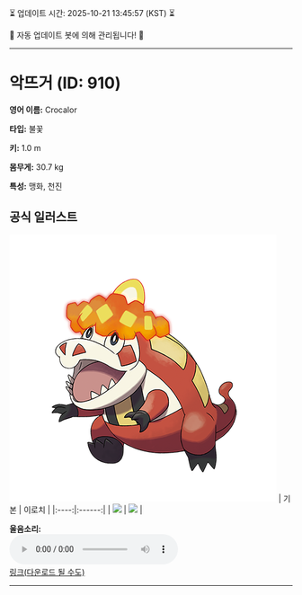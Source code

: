 
⏳ 업데이트 시간: 2025-10-21 13:45:57 (KST) ⏳

🤖 자동 업데이트 봇에 의해 관리됩니다! 🤖

---

# 악뜨거 (ID: 910)
**영어 이름:** Crocalor

**타입:** 불꽃

**키:** 1.0 m

**몸무게:** 30.7 kg

**특성:** 맹화, 천진

## 공식 일러스트
![](https://raw.githubusercontent.com/PokeAPI/sprites/master/sprites/pokemon/other/official-artwork/910.png)
| 기본 | 이로치 |
|:----:|:------:|
| <img src="http://play.pokemonshowdown.com/sprites/ani/crocalor.gif" width="200"> | <img src="http://play.pokemonshowdown.com/sprites/ani-shiny/crocalor.gif" width="200"> |

**울음소리:**<br><audio controls src="https://raw.githubusercontent.com/PokeAPI/cries/main/cries/pokemon/latest/910.ogg"></audio><br> [링크(다운로드 될 수도)](https://raw.githubusercontent.com/PokeAPI/cries/main/cries/pokemon/latest/910.ogg)


---
